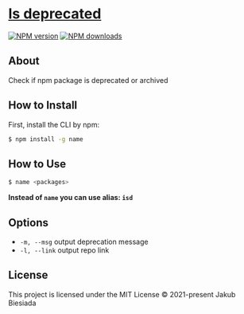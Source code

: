 # [Is deprecated](https://github.com/jb1905/is-deprecated)

[![NPM version](http://img.shields.io/npm/v/is-deprecated.svg?style=flat-square)](https://www.npmjs.com/package/is-deprecated)
[![NPM downloads](http://img.shields.io/npm/dm/is-deprecated.svg?style=flat-square)](https://www.npmjs.com/package/is-deprecated)

## About
Check if npm package is deprecated or archived

## How to Install
First, install the CLI by npm:
```bash
$ npm install -g name
```

## How to Use
```bash
$ name <packages>
```

**Instead of `name` you can use alias: `isd`**

## Options
- `-m, --msg` output deprecation message
- `-l, --link` output repo link

## License
This project is licensed under the MIT License © 2021-present Jakub Biesiada
